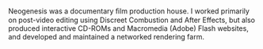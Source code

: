 <!--
title: Neogenesis Media
location: Albuquerque, NM
position: Guru Factotum
start: 2000-12-01
end: 2001-09-01
-->

Neogenesis was a documentary ﬁlm production house. I worked primarily on post-video editing using Discreet Combustion and After Effects, but also produced interactive CD-ROMs and Macromedia (Adobe) Flash websites, and developed and maintained a networked rendering farm.
